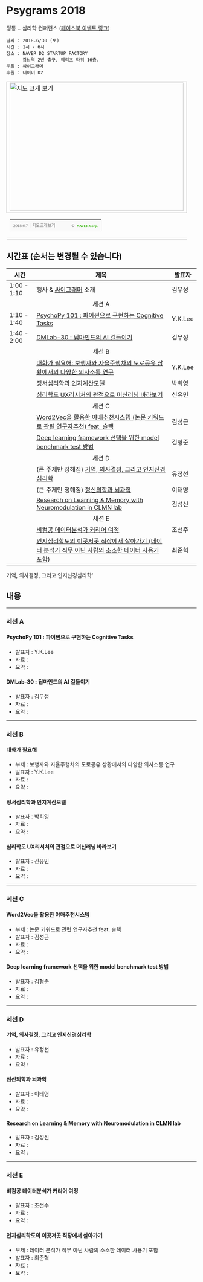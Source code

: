 # Psygrams 2018

정통 .. 심리학 컨퍼런스 (<a href="https://www.facebook.com/events/590394521317191/" onclick="ga('send', 'event', 'OutLink', 'Facebook Click', 'Facebook Event - Psygrams 2018');">페이스북 이벤트 링크</a>)

```
날짜 : 2018.6/30 (토)
시간 : 1시 - 6시
장소 : NAVER D2 STARTUP FACTORY
      강남역 2번 출구, 메리츠 타워 16층.
주최 : 싸이그래머
후원 : 네이버 D2
```

<table cellpadding="0" cellspacing="0" width="462"> <tr> <td style="border:1px solid #cecece;"><a href="https://map.naver.com/?searchCoord=23253178a074931c3f521abc8715ba966285fbc638ec2d6651121b57c1092b65&query=TkFWRVIgRDIgU1RBUlRVUCBGQUNUT1JZ&tab=1&lng=c9155879b5e6034bc84c7124728e3fdf&mapMode=0&mpx=a78aa4df160c7872f2d8e09f28eb5282e36859871936ee02a4e439d705312abf9acaced05af038e53afdec80e7fa77bf&lat=1129c8535ea7581fbe30025ecee64853&dlevel=12&enc=b64&menu=location&__fromRestorer=true" target="_blank"><img src="http://prt.map.naver.com/mashupmap/print?key=p1528347157058_1954321520" width="460" height="340" alt="지도 크게 보기" title="지도 크게 보기" border="0" style="vertical-align:top;"/></a></td> </tr> <tr> <td> <table cellpadding="0" cellspacing="0" width="100%"> <tr> <td height="30" bgcolor="#f9f9f9" align="left" style="padding-left:9px; border-left:1px solid #cecece; border-bottom:1px solid #cecece;"> <span style="font-family: tahoma; font-size: 11px; color:#666;">2018.6.7</span>&nbsp;<span style="font-size: 11px; color:#e5e5e5;">|</span>&nbsp;<a style="font-family: dotum,sans-serif; font-size: 11px; color:#666; text-decoration: none; letter-spacing: -1px;" href="https://map.naver.com/?searchCoord=23253178a074931c3f521abc8715ba966285fbc638ec2d6651121b57c1092b65&query=TkFWRVIgRDIgU1RBUlRVUCBGQUNUT1JZ&tab=1&lng=c9155879b5e6034bc84c7124728e3fdf&mapMode=0&mpx=a78aa4df160c7872f2d8e09f28eb5282e36859871936ee02a4e439d705312abf9acaced05af038e53afdec80e7fa77bf&lat=1129c8535ea7581fbe30025ecee64853&dlevel=12&enc=b64&menu=location&__fromRestorer=true" target="_blank">지도 크게 보기</a> </td> <td width="98" bgcolor="#f9f9f9" align="right" style="text-align:right; padding-right:9px; border-right:1px solid #cecece; border-bottom:1px solid #cecece;"> <span style="float:right;"><span style="font-size:9px; font-family:Verdana, sans-serif; color:#444;">&copy;&nbsp;</span>&nbsp;<a style="font-family:tahoma; font-size:9px; font-weight:bold; color:#2db400; text-decoration:none;" href="http://www.nhncorp.com" target="_blank">NAVER Corp.</a></span> </td> </tr> </table> </td> </tr> </table>


## 시간표 (순서는 변경될 수 있습니다)


|시간| 제목  |  발표자  |
|---|---|---|
| 1:00 - 1:10  | 행사 & <a href="https://www.facebook.com/groups/psygrammer" onclick="ga('send', 'event', 'OutLink', 'Facebook Click', 'Psygrammer Facebook');">싸이그래머</a> 소개  | 김무성  |
|| <center>세션 A</center> ||
| 1:10 - 1:40 | <a href="https://psygrammer.github.io/psygrams/#psychopy-101--파이썬으로-구현하는-cognitive-tasks" onclick="ga('send', 'event', 'InLink', 'Title Click', 'PsychoPy 101 : 파이썬으로 구현하는 Cognitive Tasks');">PsychoPy 101 : 파이썬으로 구현하는 Cognitive Tasks</a> | Y.K.Lee   |   
| 1:40 - 2:00 | <a href="https://psygrammer.github.io/psygrams/#dmlab-30--딥마인드의-ai-길들이기" onclick="ga('send', 'event', 'InLink', 'Title Click', 'DMLab-30 : 딥마인드의 AI 길들이기');">DMLab-30 : 딥마인드의 AI 길들이기</a> | 김무성  |    
|| <center>세션 B</center> ||
|   | <a href="https://psygrammer.github.io/psygrams/#대화가-필요해" onclick="ga('send', 'event', 'InLink', 'Title Click', '대화가 필요해');">대화가 필요해: 보행자와 자율주행차의 도로공유 상황에서의 다양한 의사소통 연구</a> | Y.K.Lee  |
|   | <a href="https://psygrammer.github.io/psygrams/#정서심리학과-인지계산모델" onclick="ga('send', 'event', 'InLink', 'Title Click', '정서심리학과 인지계산모델');">정서심리학과 인지계산모델</a> | 박희영  |
|   | <a href="https://psygrammer.github.io/psygrams/#심리학도-ux리서처의-관점으로-머신러닝-바라보기" onclick="ga('send', 'event', 'InLink', 'Title Click', '심리학도 UX리서처의 관점으로 머신러닝 바라보기');">심리학도 UX리서처의 관점으로 머신러닝 바라보기</a> | 신유민  |
|| <center>세션 C</center> ||
|   | <a href="https://psygrammer.github.io/psygrams/#word2vec을-활용한-야매추천시스템" onclick="ga('send', 'event', 'InLink', 'Title Click', 'Word2Vec을 활용한 야매추천시스템');">Word2Vec을 활용한 야매추천시스템 (논문 키워드로 관련 연구자추천) feat. 슬랙</a>   | 김성근 |   
|   | <a href="https://psygrammer.github.io/psygrams/#deep-learning-framework-선택을-위한-model-benchmark-test-방법" onclick="ga('send', 'event', 'InLink', 'Title Click', 'Deep learning framework 선택을 위한 model benchmark test 방법');">Deep learning framework 선택을 위한 model benchmark test 방법</a> | 김형준 | 
|| <center>세션 D</center> ||
|   | (큰 주제만 정해짐) <a href="https://psygrammer.github.io/psygrams/#기억-의사결정-그리고-인지신경심리학" onclick="ga('send', 'event', 'InLink', 'Title Click', '기억, 의사결정, 그리고 인지신경심리학');">기억, 의사결정, 그리고 인지신경심리학</a> | 유정선  |
|   | (큰 주제만 정해짐) <a href="https://psygrammer.github.io/psygrams/#정신의학과-뇌과학" onclick="ga('send', 'event', 'InLink', 'Title Click', '정신의학과 뇌과학');">정신의학과 뇌과학</a> | 이태영  |
|   | <a href="https://psygrammer.github.io/psygrams/#research-on-learning--memory-with-neuromodulation-in-clmn-lab" onclick="ga('send', 'event', 'InLink', 'Title Click', 'Research on Learning & Memory with Neuromodulation in CLMN lab');">Research on Learning & Memory with Neuromodulation in CLMN lab</a> | 김성신  |
|| <center>세션 E</center> ||
|   | <a href="https://psygrammer.github.io/psygrams/#비컴공-데이터분석가-커리어-여정" onclick="ga('send', 'event', 'InLink', 'Title Click', '비컴공 데이터분석가 커리어 여정');">비컴공 데이터분석가 커리어 여정</a> | 조선주  |
|   | <a href="https://psygrammer.github.io/psygrams/#인지심리학도의-이곳저곳-직장에서-살아가기" onclick="ga('send', 'event', 'InLink', 'Title Click', '인지심리학도의 이곳저곳 직장에서 살아가기');">인지심리학도의 이곳저곳 직장에서 살아가기 (데이터 분석가 직무 아닌 사람의 소소한 데이터 사용기 포함)</a> | 최준혁  |


기억, 의사결정, 그리고 인지신경심리학'

## 내용

--------------

### 세션 A

#### PsychoPy 101 : 파이썬으로 구현하는 Cognitive Tasks
* 발표자 : Y.K.Lee 
* 자료 :
* 요약 :

#### DMLab-30 : 딥마인드의 AI 길들이기
* 발표자 : 김무성
* 자료 :
* 요약 :

--------------

### 세션 B

#### 대화가 필요해
* 부제 : 보행자와 자율주행차의 도로공유 상황에서의 다양한 의사소통 연구
* 발표자 : Y.K.Lee 
* 자료 :
* 요약 :

#### 정서심리학과 인지계산모델
* 발표자 : 박희영
* 자료 :
* 요약 :

#### 심리학도 UX리서처의 관점으로 머신러닝 바라보기 
* 발표자 : 신유민
* 자료 :
* 요약 :

--------------

### 세션 C

#### Word2Vec을 활용한 야매추천시스템 
* 부제 : 논문 키워드로 관련 연구자추천 feat. 슬랙
* 발표자 : 김성근
* 자료 :
* 요약 :

#### Deep learning framework 선택을 위한 model benchmark test 방법
* 발표자 : 김형준
* 자료 :
* 요약 :

--------------

### 세션 D

#### 기억, 의사결정, 그리고 인지신경심리학
* 발표자 : 유정선
* 자료 :
* 요약 :

#### 정신의학과 뇌과학 
* 발표자 : 이태영
* 자료 :
* 요약 :

#### Research on Learning & Memory with Neuromodulation in CLMN lab
* 발표자 : 김성신
* 자료 :
* 요약 :

--------------

### 세션 E

#### 비컴공 데이터분석가 커리어 여정
* 발표자 : 조선주
* 자료 :
* 요약 :

#### 인지심리학도의 이곳저곳 직장에서 살아가기 
* 부제 : 데이터 분석가 직무 아닌 사람의 소소한 데이터 사용기 포함
* 발표자 : 최준혁
* 자료 :
* 요약 :
